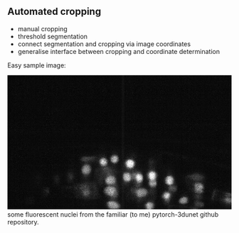 ## Automated cropping

- manual cropping
- threshold segmentation
- connect segmentation and cropping via image coordinates
- generalise interface between cropping and coordinate determination

Easy sample image:

![some fluorescent nuclei](https://github.com/wolny/pytorch-3dunet/blob/master/resources/3DUnet_lightsheet_nuclei/root_nuclei_t30_raw.png)
some fluorescent nuclei from the familiar (to me) pytorch-3dunet github repository.
